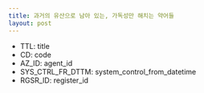 ```yaml
---
title: 과거의 유산으로 남아 있는, 가독성만 해치는 약어들
layout: post
---
```


- TTL: title
- CD: code
- AZ_ID: agent_id
- SYS_CTRL_FR_DTTM: system_control_from_datetime
- RGSR_ID: register_id